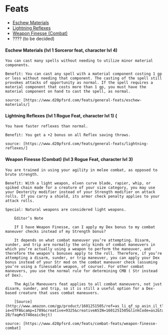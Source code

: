 # Feats

- [Eschew Materials](#eschew-materials)
- [Lightning Reflexes](#lightning-reflexes)
- [Weapon Finesse (Combat)](#weapon-finesse-combat)
- ???? (to be decided)

#### Eschew Materials (lvl 1 Sorceror feat, character lvl 4)

	You can cast many spells without needing to utilize minor material components.

	Benefit: You can cast any spell with a material component costing 1 gp or less without needing that component. The casting of the spell still provokes attacks of opportunity as normal. If the spell requires a material component that costs more than 1 gp, you must have the material component on hand to cast the spell, as normal.

	source: [https://www.d20pfsrd.com/feats/general-feats/eschew-materials/]


#### Lightning Reflexes (lvl 1 Rogue Feat, character lvl 1) {
	You have faster reflexes than normal.

	Benefit: You get a +2 bonus on all Reflex saving throws.

	source: [https://www.d20pfsrd.com/feats/general-feats/lightning-reflexes/]


#### Weapon Finesse (Combat) (lvl 3 Rogue Feat, character lvl 3)
	You are trained in using your agility in melee combat, as opposed to brute strength.

	Benefit: With a light weapon, elven curve blade, rapier, whip, or spiked chain made for a creature of your size category, you may use your Dexterity modifier instead of your Strength modifier on attack rolls. If you carry a shield, its armor check penalty applies to your attack rolls.

	Special: Natural weapons are considered light weapons.

		Editor’s Note

		If I have Weapon Finesse, can I apply my Dex bonus to my combat maneuver checks instead of my Strength bonus?

		It depends on what combat maneuver you’re attempting. Disarm, sunder, and trip are normally the only kinds of combat maneuvers in which you’re actually using a weapon to perform the maneuver, and therefore the weapon’s bonuses apply to the roll. Therefore, if you’re attempting a disarm, sunder, or trip maneuver, you can apply your Dex bonus instead of your Str mod on the combat maneuver check (assuming you’re using a finessable weapon, of course). For other combat maneuvers, you use the normal rule for determining CMB ( Str instead of Dex).

		The Agile Maneuvers feat applies to all combat maneuvers, not just disarm, sunder, and trip, so it is still a useful option for a Dex-based creature that uses combat maneuvers.

		[Source](http://www.amazon.com/gp/product/1601251505/ref=as_li_qf_sp_asin_il_tl?ie=UTF8&camp=1789&creative=9325&creativeASIN=1601251505&linkCode=as2&tag=httpwwwd20pfs-20/faq#v5748eaic9ojt)

	source: [https://www.d20pfsrd.com/feats/combat-feats/weapon-finesse-combat]
